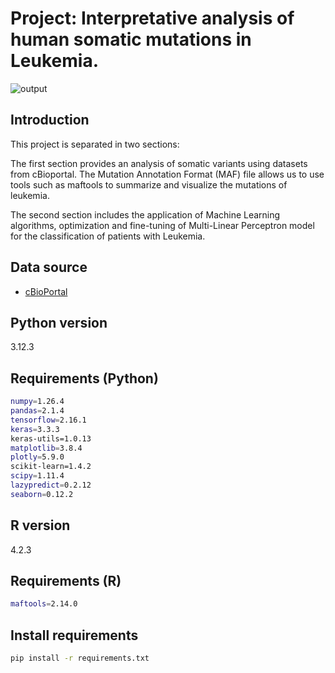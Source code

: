 # Project: Interpretative analysis of human somatic mutations in Leukemia.
![output](https://github.com/user-attachments/assets/6465134d-f158-499b-8ed5-8cdaab94bba9)

## Introduction
This project is separated in two sections:

The first section provides an analysis of somatic variants using datasets from cBioportal. The Mutation Annotation Format (MAF) file allows us to use tools such as maftools to summarize and visualize the mutations of leukemia.

The second section includes the application of Machine Learning algorithms, optimization and fine-tuning of Multi-Linear Perceptron model for the classification of patients with Leukemia.

## Data source
- [cBioPortal](https://www.cbioportal.org/datasets)

## Python version
3.12.3

## Requirements (Python)
 ```bash
numpy=1.26.4
pandas=2.1.4
tensorflow=2.16.1
keras=3.3.3
keras-utils=1.0.13
matplotlib=3.8.4
plotly=5.9.0
scikit-learn=1.4.2           
scipy=1.11.4 
lazypredict=0.2.12                
seaborn=0.12.2                  
```

## R version
4.2.3

## Requirements (R)
```bash
maftools=2.14.0
```

## Install requirements
```bash
pip install -r requirements.txt
```
